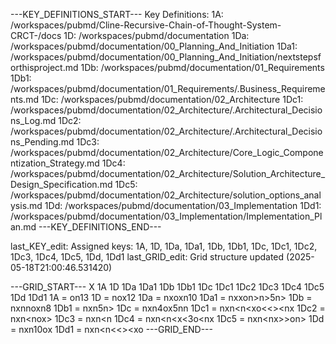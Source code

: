 ---KEY_DEFINITIONS_START---
Key Definitions:
1A: /workspaces/pubmd/Cline-Recursive-Chain-of-Thought-System-CRCT-/docs
1D: /workspaces/pubmd/documentation
1Da: /workspaces/pubmd/documentation/00_Planning_And_Initiation
1Da1: /workspaces/pubmd/documentation/00_Planning_And_Initiation/nextstepsforthisproject.md
1Db: /workspaces/pubmd/documentation/01_Requirements
1Db1: /workspaces/pubmd/documentation/01_Requirements/.Business_Requirements.md
1Dc: /workspaces/pubmd/documentation/02_Architecture
1Dc1: /workspaces/pubmd/documentation/02_Architecture/.Architectural_Decisions_Log.md
1Dc2: /workspaces/pubmd/documentation/02_Architecture/.Architectural_Decisions_Pending.md
1Dc3: /workspaces/pubmd/documentation/02_Architecture/Core_Logic_Componentization_Strategy.md
1Dc4: /workspaces/pubmd/documentation/02_Architecture/Solution_Architecture_Design_Specification.md
1Dc5: /workspaces/pubmd/documentation/02_Architecture/solution_options_analysis.md
1Dd: /workspaces/pubmd/documentation/03_Implementation
1Dd1: /workspaces/pubmd/documentation/03_Implementation/Implementation_Plan.md
---KEY_DEFINITIONS_END---

last_KEY_edit: Assigned keys: 1A, 1D, 1Da, 1Da1, 1Db, 1Db1, 1Dc, 1Dc1, 1Dc2, 1Dc3, 1Dc4, 1Dc5, 1Dd, 1Dd1
last_GRID_edit: Grid structure updated (2025-05-18T21:00:46.531420)

---GRID_START---
X 1A 1D 1Da 1Da1 1Db 1Db1 1Dc 1Dc1 1Dc2 1Dc3 1Dc4 1Dc5 1Dd 1Dd1
1A = on13
1D = nox12
1Da = nxoxn10
1Da1 = nxxon>n>5n>
1Db = nxnnoxn8
1Db1 = nxn<xon>5n>
1Dc = nxn4ox5nn
1Dc1 = nxn<n<xo<<><nx
1Dc2 = nxn<n<x>ox><n>
1Dc3 = nxn<n<x><o><n>
1Dc4 = nxn<n<x<3o<nx
1Dc5 = nxn<n<x>x>>on>
1Dd = nxn10ox
1Dd1 = nxn<n<n><<><xo
---GRID_END---
